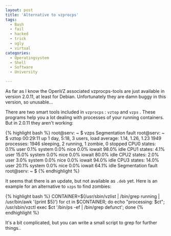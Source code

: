 ```yaml
---
layout: post
title: 'Alternative to vzprocps'
tags:
  - Bash
  - fail
  - hacked
  - trick
  - ugly
  - virtual
categories:
  - Operatingsystem
  - Shell
  - Software
  - University

---
```


As far as I know the OpenVZ associated vzprocps-tools are just available in version 2.0.11, at least for Debian. Unfortunately they are damn buggy in this version, so unusable...

There are two smart tools included in  `vzprocps` :  `vztop`  and  `vzps` . These programs help you a lot dealing with processes of your running containers. But in 2.0.11 they aren't working:



{% highlight bash %}
root@serv: ~ $ vzps
Segmentation fault
root@serv: ~ $ vztop
 00:29:11  up 1 day,  5:18,  3 users,  load average: 1.14, 1.26, 1.23
1949 processes: 1946 sleeping, 2 running, 1 zombie, 0 stopped
CPU0 states:   0.1% user   0.1% system    0.0% nice   0.0% iowait  98.0% idle
CPU1 states:   4.1% user  15.0% system    0.0% nice   0.0% iowait  80.0% idle
CPU2 states:   2.0% user   3.0% system    0.0% nice   0.0% iowait  94.0% idle
CPU3 states:  14.0% user  20.1% system    0.0% nice   0.0% iowait  64.1% idle
Segmentation fault
root@serv: ~ $
{% endhighlight %}



It seems that there is an update, but not available as  `.deb`  yet. Here is an example for an alternative to  `vzps`  to find zombies:



{% highlight bash %}
CONTAINER=$(/usr/sbin/vzlist | /bin/grep running | /usr/bin/awk '{print $5}')
for ct in $CONTAINER;
do
	echo "processing: $ct";
	/usr/sbin/vzctl exec $ct '/bin/ps -ef | /bin/grep defunct';
done
{% endhighlight %}



It's a bit complicated, but you can write a small script to grep for further things..

